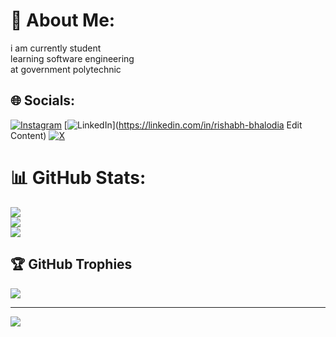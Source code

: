 # 💫 About Me:
i am currently student<br>learning software engineering<br>at government polytechnic<br>


## 🌐 Socials:
[![Instagram](https://img.shields.io/badge/Instagram-%23E4405F.svg?logo=Instagram&logoColor=white)](https://instagram.com/_.rishabh.1/) [![LinkedIn](https://img.shields.io/badge/LinkedIn-%230077B5.svg?logo=linkedin&logoColor=white)](https://linkedin.com/in/rishabh-bhalodia  Edit Content) [![X](https://img.shields.io/badge/X-black.svg?logo=X&logoColor=white)](https://x.com/https://twitter.com/BhalodiaRishabh) 
# 📊 GitHub Stats:
![](https://github-readme-stats.vercel.app/api?username=rishabh2-49&theme=dark&hide_border=false&include_all_commits=false&count_private=false)<br/>
![](https://github-readme-streak-stats.herokuapp.com/?user=rishabh2-49&theme=dark&hide_border=false)<br/>
![](https://github-readme-stats.vercel.app/api/top-langs/?username=rishabh2-49&theme=dark&hide_border=false&include_all_commits=false&count_private=false&layout=compact)

## 🏆 GitHub Trophies
![](https://github-profile-trophy.vercel.app/?username=rishabh2-49&theme=radical&no-frame=false&no-bg=false&margin-w=4)

---
[![](https://visitcount.itsvg.in/api?id=rishabh2-49&icon=0&color=0)](https://visitcount.itsvg.in)

<!-- Proudly created with GPRM ( https://gprm.itsvg.in ) -->
